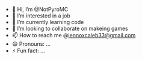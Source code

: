 - 👋 Hi, I’m @NotPyroMC
- 👀 I’m interested in a job
- 🌱 I’m currently learning code
- 💞️ I’m looking to collaborate on makeing games
- 📫 How to reach me @lennoxcaleb33@gmail.com
- 😄 Pronouns: ...
- ⚡ Fun fact: ...

<!---
NotPyroMC/NotPyroMC is a ✨ special ✨ repository because its `README.md` (this file) appears on your GitHub profile.
You can click the Preview link to take a look at your changes.
--->
